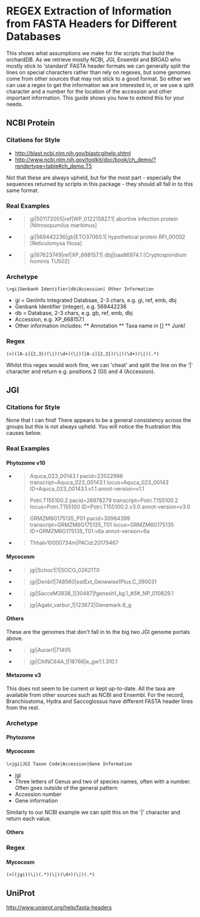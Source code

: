 # REGEX Extraction of Information from FASTA Headers for Different Databases

This shows what assumptions we make for the scripts that build the orchardDB. As we retrieve mostly NCBI, JGI, Ensembl and BROAD who mostly stick to 'standard' FASTA header formats we can generally split the lines on special characters rather than rely on regexes, but some genomes come from other sources that may not stick to a good format. So either we can use a regex to get the information we are interested in, or we use a split character and a number for the location of the accession and other important information. This guide shows you how to extend this for your needs.

## NCBI Protein

### Citations for Style
 * http://blast.ncbi.nlm.nih.gov/blastcgihelp.shtml
 * http://www.ncbi.nlm.nih.gov/toolkit/doc/book/ch_demo/?rendertype=table#ch_demo.T5

Not that these are always upheld, but for the most part - especially the sequences returned by scripts in this package - they should all fall in to this same format.

### Real Examples
 * >gi|501172005|ref|WP_012215827.1| abortive infection protein [Nitrosopumilus maritimus]
 * >gi|569442236|gb|ETO37060.1| hypothetical protein RFI_00002 [Reticulomyxa filosa]
 * >gi|67623749|ref|XP_668157.1| dbj|baa86974.1 [Cryptosporidium hominis TU502]

### Archetype
```
\>gi|Genbank Identifier|db|Accession| Other Information
```
 * gi = GenInfo Integrated Databsae, 2-3 chars, e.g. gi, ref, emb, dbj
 * Genbank Identifier (integer), e.g. 569442236
 * db = Database, 2-3 chars, e.g. gb, ref, emb, dbj
 * Accession, e.g. XP_668157.1
 * Other information includes:
 ** Annotation
 ** Taxa name in []
 ** Junk!

### Regex

```
(>)([A-z]{2,3})(\|)(\d+)(\|)([A-z]{2,3})(\|)(\d+)(\|)(.*)
```
Whilst this regex would work fine, we can 'cheat' and split the line on the '|' character and return e.g. positions 2 (GI) and 4 (Accession).

## JGI

### Citations for Style

None that I can find! There appears to be a general consistency across the groups but this is not always upheld. You will notice the frustration this causes below.

### Real Examples

#### Phytozome v10

 * >Aquca_023_00143.1 pacid=22022986 transcript=Aquca_023_00143.1 locus=Aquca_023_00143 ID=Aquca_023_00143.1.v1.1 annot-version=v1.1
 * >Potri.T155100.2 pacid=26978279 transcript=Potri.T155100.2 locus=Potri.T155100 ID=Potri.T155100.2.v3.0 annot-version=v3.0
 * >GRMZM6G175135_P01 pacid=30964399 transcript=GRMZM6G175135_T01 locus=GRMZM6G175135 ID=GRMZM6G175135_T01.v6a annot-version=6a
 * >Thhalv10000734m|PACid:20179467

#### Mycocosm

 * >jgi|Schoc1|1|SOCG_02621T0
 * >jgi|Denbi1|748560|estExt_Genewise1Plus.C_390031
 * >jgi|SacceM3838_1|30487|fgenesh1_kg.1_#_5_#_NP_010829.1
 * >jgi|Agabi_varbur_1|123672|Genemark.8_g

#### Others

These are the genomes that don't fall in to the big two JGI genome portals above.

 * >jgi|Auran1|71405
 * >jgi|ChlNC64A_1|18766|e_gw1.1.310.1

#### Metazome v3

This does not seem to be current or kept up-to-date. All the taxa are available from other sources such as NCBI and Ensembl. For the record, Branchiostoma, Hydra and Saccoglossus have different FASTA header lines from the rest.

### Archetype

#### Phytozome

#### Mycocosm

```
\>jgi|JGI Taxon Code|Accession|Gene Information
```
 * jgi
 * Three letters of Genus and two of species names, often with a number. Often goes outside of the general pattern
 * Accession number
 * Gene information

Similarly to our NCBI example we can split this on the '|' character and return each value.

#### Others

### Regex

#### Mycocosm
```
(>)(jgi)(\|)(.*)(\|)(\d+)(\|)(.*)
```

## UniProt
http://www.uniprot.org/help/fasta-headers